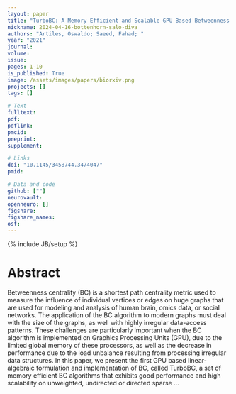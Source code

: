 ```yaml
---
layout: paper
title: "TurboBC: A Memory Efficient and Scalable GPU Based Betweenness Centrality Algorithm in the Language of Linear Algebra"
nickname: 2024-04-16-bottenhorn-salo-diva
authors: "Artiles, Oswaldo; Saeed, Fahad; "
year: "2021"
journal: 
volume: 
issue:
pages: 1-10
is_published: True
image: /assets/images/papers/biorxiv.png
projects: []
tags: []

# Text
fulltext:
pdf:
pdflink:
pmcid:
preprint: 
supplement:

# Links
doi: "10.1145/3458744.3474047"
pmid:

# Data and code
github: [""]
neurovault:
openneuro: []
figshare:
figshare_names:
osf:
---
```

{% include JB/setup %}

# Abstract

Betweenness centrality (BC) is a shortest path centrality metric used to measure the influence of individual vertices or edges on huge graphs that are used for modeling and analysis of human brain, omics data, or social networks. The application of the BC algorithm to modern graphs must deal with the size of the graphs, as well with highly irregular data-access patterns. These challenges are particularly important when the BC algorithm is implemented on Graphics Processing Units (GPU), due to the limited global memory of these processors, as well as the decrease in performance due to the load unbalance resulting from processing irregular data structures. In this paper, we present the first GPU based linear-algebraic formulation and implementation of BC, called TurboBC, a set of memory efficient BC algorithms that exhibits good performance and high scalability on unweighted, undirected or directed sparse …
